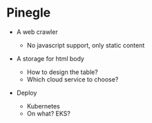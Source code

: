 # Pinegle

* A web crawler
  * No javascript support, only static content

* A storage for html body
  * How to design the table?
  * Which cloud service to choose?

* Deploy
  * Kubernetes
  * On what? EKS?